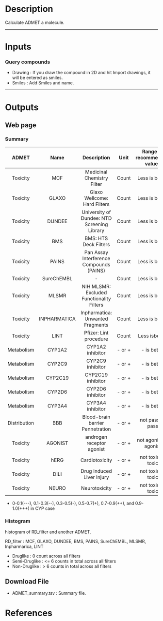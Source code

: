 # Description

Calculate ADMET a molecule.

---
# Inputs
### Query compounds
 - Drawing : If you draw the compound in 2D and hit Import drawings, it will be entered as smiles.
 - Smiles : Add Smiles and name.

---
# Outputs
## Web page
### Summary
|ADMET|Name|Description|Unit|Range or recommended values|
|:-:|:-:|:-:|:-:|:-:|
| Toxicity | MCF | Medicinal Chemistry Filter |Count|Less is better|
| Toxicity | GLAXO | Glaxo Wellcome: Hard Filters |Count|Less is better|
| Toxicity | DUNDEE | University of Dundee: NTD Screening Library |Count|Less is better|
| Toxicity | BMS | BMS: HTS Deck Filters|Count|Less is better|
| Toxicity | PAINS | Pan Assay Interference Compounds (PAINS) |Count|Less is better|
| Toxicity | SureChEMBL | - |Count|Less is better|
| Toxicity | MLSMR | NIH MLSMR: Excluded Functionality Filters |Count|Less is better|
| Toxicity | INPHARMATICA | Inpharmatica: Unwanted Fragments |Count|Less is better|
| Toxicity | LINT | Pfizer: Lint procedure |Count|Less isbetter|
| Metabolism | CYP1A2 | CYP1A2 inhibitor | - or + |- is better|
| Metabolism | CYP2C9 | CYP2C9 inhibitor | - or + |- is better|
| Metabolism | CYP2C19 | CYP2C19 inhibitor | - or + |- is better|
| Metabolism | CYP2D6 | CYP2D6 inhibitor | - or + |- is better|
| Metabolism | CYP3A4 | CYP3A4 inhibitor | - or + |- is better|
|Distribution| BBB | Blood-brain barrier Pennetration | - or + |not pass or pass|
| Toxicity | AGONIST| androgen receptor agonist | - or +| not agonist or agonist|
| Toxicity| hERG | Cardiotoxicity|- or +| not toxic or toxic|
| Toxicity| DILI|Drug Induced Liver Injury|- or +|not toxic or toxic|
| Toxicity|NEURO|Neurotoxicity|- or +|not toxic or toxic|

- 0-0.1(---), 0.1-0.3(--), 0.3-0.5(-), 0.5-0.7(+), 0.7-0.9(++), and 0.9-1.0(+++) in CYP case

### Histogram
histogram of RD_filter and another ADMET. 

RD_filter : MCF, GLAXO, DUNDEE, BMS, PAINS, SureChEMBL, MLSMR, Inpharmarica, LINT

- Druglike : 0 count across all filters
- Semi-Druglike : <= 6 counts in total across all filters
- Non-Druglike : > 6 counts in total across all filters

## Download File
 - ADMET_summary.tsv : Summary file.

# References
